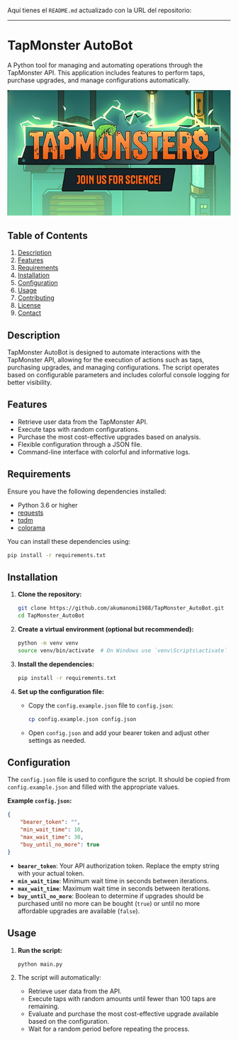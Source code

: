 Aquí tienes el `README.md` actualizado con la URL del repositorio:

---

# TapMonster AutoBot

A Python tool for managing and automating operations through the TapMonster API. This application includes features to perform taps, purchase upgrades, and manage configurations automatically.

![Project Banner](resources/banner.jpg)

## Table of Contents

1. [Description](#description)
2. [Features](#features)
3. [Requirements](#requirements)
4. [Installation](#installation)
5. [Configuration](#configuration)
6. [Usage](#usage)
7. [Contributing](#contributing)
8. [License](#license)
9. [Contact](#contact)

## Description

TapMonster AutoBot is designed to automate interactions with the TapMonster API, allowing for the execution of actions such as taps, purchasing upgrades, and managing configurations. The script operates based on configurable parameters and includes colorful console logging for better visibility.

## Features

- Retrieve user data from the TapMonster API.
- Execute taps with random configurations.
- Purchase the most cost-effective upgrades based on analysis.
- Flexible configuration through a JSON file.
- Command-line interface with colorful and informative logs.

## Requirements

Ensure you have the following dependencies installed:

- Python 3.6 or higher
- [requests](https://pypi.org/project/requests/)
- [tqdm](https://pypi.org/project/tqdm/)
- [colorama](https://pypi.org/project/colorama/)

You can install these dependencies using:

```bash
pip install -r requirements.txt
```

## Installation

1. **Clone the repository:**

    ```bash
    git clone https://github.com/akumanomi1988/TapMonster_AutoBot.git
    cd TapMonster_AutoBot
    ```

2. **Create a virtual environment (optional but recommended):**

    ```bash
    python -m venv venv
    source venv/bin/activate  # On Windows use `venv\Scripts\activate`
    ```

3. **Install the dependencies:**

    ```bash
    pip install -r requirements.txt
    ```

4. **Set up the configuration file:**

    - Copy the `config.example.json` file to `config.json`:

        ```bash
        cp config.example.json config.json
        ```

    - Open `config.json` and add your bearer token and adjust other settings as needed.

## Configuration

The `config.json` file is used to configure the script. It should be copied from `config.example.json` and filled with the appropriate values.

**Example `config.json`:**

```json
{
    "bearer_token": "",
    "min_wait_time": 10,
    "max_wait_time": 30,
    "buy_until_no_more": true
}
```

- **`bearer_token`**: Your API authorization token. Replace the empty string with your actual token.
- **`min_wait_time`**: Minimum wait time in seconds between iterations.
- **`max_wait_time`**: Maximum wait time in seconds between iterations.
- **`buy_until_no_more`**: Boolean to determine if upgrades should be purchased until no more can be bought (`true`) or until no more affordable upgrades are available (`false`).

## Usage

1. **Run the script:**

    ```bash
    python main.py
    ```

2. The script will automatically:

    - Retrieve user data from the API.
    - Execute taps with random amounts until fewer than 100 taps are remaining.
    - Evaluate and purchase the most cost-effective upgrade available based on the configuration.
    - Wait for a random period before repeating the process.
